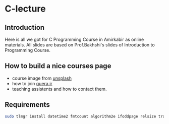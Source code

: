 # C-lecture

## Introduction

Here is all we got for C Programming Course in Amirkabir as online materials. All slides are based on Prof.Bakhshi's slides of
Introduction to Programming Course.

## How to build a nice courses page

- course image from [unsplash](https://unsplash.com/photos/mDinBvq1Sfg)
- how to join [quera.ir](https://quera.ir/)
- teaching assistents and how to contact them.

## Requirements

```sh
sudo tlmgr install datetime2 fmtcount algorithm2e ifoddpage relsize tracklang
```
